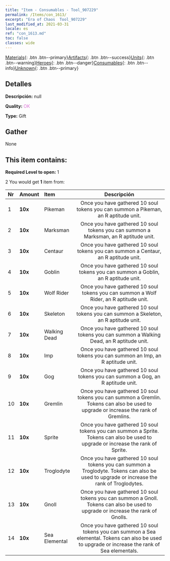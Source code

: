 ```yaml
---
title: "Item - Consumables - Tool_907229"
permalink: /Items/con_1613/
excerpt: "Era of Chaos  Tool_907229"
last_modified_at: 2021-03-31
locale: es
ref: "con_1613.md"
toc: false
classes: wide
---
```

 [Materials](/es/Items/){: .btn .btn--primary}[Artifacts](/es/Items/Artifacts/){: .btn .btn--success}[Units](/es/Items/Units/){: .btn .btn--warning}[Heroes](/es/Items/Heroes/){: .btn .btn--danger}[Consumables](/es/Items/Consumables/){: .btn .btn--info}[Unknown](/es/Items/Unknown/){: .btn .btn--primary}

## Detalles
 **Descripción:** null

 **Quality:** <span style="color: #DA70D6">OK</span>

 **Type:** Gift

## Gather

  None

## This item contains:

 **Required Level to open:** 1

 2 You would get **1** item  from:

  | Nr | Amount |     Item    | Descripción |
  |:---|:-------|:------------|:-----------:|
  | 1 |  **10x** | Pikeman | Once you have gathered 10 soul tokens you can summon a Pikeman, an R aptitude unit.  | 
  | 2 |  **10x** | Marksman | Once you have gathered 10 soul tokens you can summon a Marksman, an R aptitude unit.  | 
  | 3 |  **10x** | Centaur | Once you have gathered 10 soul tokens you can summon a Centaur, an R aptitude unit.  | 
  | 4 |  **10x** | Goblin | Once you have gathered 10 soul tokens you can summon a Goblin, an R aptitude unit.  | 
  | 5 |  **10x** | Wolf Rider | Once you have gathered 10 soul tokens you can summon a Wolf Rider, an R aptitude unit.  | 
  | 6 |  **10x** | Skeleton | Once you have gathered 10 soul tokens you can summon a Skeleton, an R aptitude unit.  | 
  | 7 |  **10x** | Walking Dead | Once you have gathered 10 soul tokens you can summon a Walking Dead, an R aptitude unit.  | 
  | 8 |  **10x** | Imp | Once you have gathered 10 soul tokens you can summon an Imp, an R aptitude unit.  | 
  | 9 |  **10x** | Gog | Once you have gathered 10 soul tokens you can summon a Gog, an R aptitude unit.  | 
  | 10 |  **10x** | Gremlin | Once you have gathered 10 soul tokens you can summon a Gremlin. Tokens can also be used to upgrade or increase the rank of Gremlins.  | 
  | 11 |  **10x** | Sprite | Once you have gathered 10 soul tokens you can summon a Sprite. Tokens can also be used to upgrade or increase the rank of Sprite.  | 
  | 12 |  **10x** | Troglodyte | Once you have gathered 10 soul tokens you can summon a Troglodyte. Tokens can also be used to upgrade or increase the rank of Troglodytes.  | 
  | 13 |  **10x** | Gnoll | Once you have gathered 10 soul tokens you can summon a Gnoll. Tokens can also be used to upgrade or increase the rank of Gnolls.  | 
  | 14 |  **10x** | Sea Elemental | Once you have gathered 10 soul tokens you can summon a Sea elemental. Tokens can also be used to upgrade or increase the rank of Sea elementals.  | 
